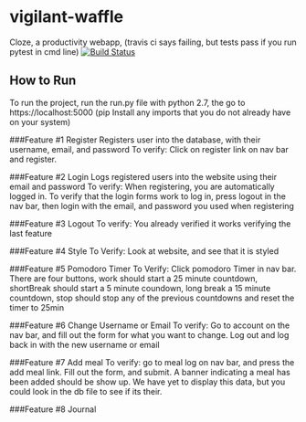 # vigilant-waffle
Cloze, a productivity webapp, (travis ci says failing, but tests pass if you run pytest in cmd line)
[![Build Status](https://travis-ci.com/sjkchang/vigilant-waffle.svg?branch=master)](https://travis-ci.com/sjkchang/vigilant-waffle)
## How to Run
To run the project, run the run.py file with python 2.7, the go to https://localhost:5000 (pip Install any imports that you do not already have on your system)

###Feature #1 Register
Registers user into the database, with their username, email, and password
To verify: Click on register link on nav bar and register.
 
 ###Feature #2 Login
Logs registered users into the website using their email and password
To verify: When registering, you are automatically logged in. To verify that the login forms work to log in, press logout in the nav bar, then login with the email, and password you used when registering
  
###Feature #3 Logout
To verify: You already verified it works verifying the last feature

###Feature #4 Style
To Verify: Look at website, and see that it is styled

###Feature #5 Pomodoro Timer
To Verify: Click pomodoro Timer in nav bar. There are four buttons, work should start a 25 minute countdown, shortBreak should start a 5 minute coundown, long break a 15 minute countdown, stop should stop any of the previous countdowns and reset the timer to 25min

###Feature #6 Change Username or Email
To verify: Go to account on the nav bar, and fill out the form for what you want to change. Log out and log back in with the new username or email

###Feature #7 Add meal
To verify: go to meal log on nav bar, and press the add meal link. Fill out the form, and submit. A banner indicating a meal has been added should be show up. We have yet to display this data, but you could look in the db file to see if its their. 

###Feature #8 Journal
